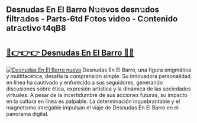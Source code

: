 ## Desnudas En El Barro N𝚞𝚎vos desn𝚞dos filtr𝚊dos - Parts-6td F𝚘tos vid𝚎o - C𝚘ntenido atr𝚊ctivo t4qB8

# <h2><a href="http://mb92v4.tromn.icu/?c=Desnudas+En+El+Barro">🔗👉👉👉 Desnudas En El Barro 🔗🔗</a></h2>

[![Desnudas En El Barro nuevo](https://i.imgur.com/pEAQMta.gif)](http://mb92v4.tromn.icu/?c=Desnudas+En+El+Barro)
Desnudas En El Barro, una figura enigmática y multifacética, desafía la comprensión simple. Su innovadora personalidad en línea ha cautivado y enfurecido a sus seguidores, generando discusiones sobre ética, expresión artística y la dinámica de las sociedades virtuales. A pesar de la incertidumbre de sus acciones futuras, su impacto en la cultura en línea es palpable. La determinación inquebrantable y el magnetismo innegable impulsan el viaje de Desnudas En El Barro en el panorama digital.
